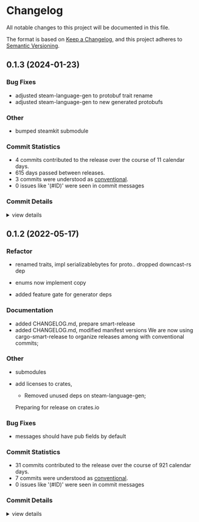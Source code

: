 # Changelog

All notable changes to this project will be documented in this file.

The format is based on [Keep a Changelog](https://keepachangelog.com/en/1.0.0/),
and this project adheres to [Semantic Versioning](https://semver.org/spec/v2.0.0.html).

## 0.1.3 (2024-01-23)

### Bug Fixes

 - <csr-id-cf93aa068e3c8828921d02b44ebe33610ce56600/> adjusted steam-language-gen to protobuf trait rename
 - <csr-id-1f04859fec6328ce5d19af878b98fcb6ac97f053/> adjusted steam-language-gen to new generated protobufs

### Other

 - <csr-id-8e82b3df552648eccad3e3d572c3215bd7e16c86/> bumped steamkit submodule

### Commit Statistics

<csr-read-only-do-not-edit/>

 - 4 commits contributed to the release over the course of 11 calendar days.
 - 615 days passed between releases.
 - 3 commits were understood as [conventional](https://www.conventionalcommits.org).
 - 0 issues like '(#ID)' were seen in commit messages

### Commit Details

<csr-read-only-do-not-edit/>

<details><summary>view details</summary>

 * **Uncategorized**
    - Adjusted steam-language-gen to protobuf trait rename ([`cf93aa0`](https://github.com/saskenuba/SteamHelper-rs/commit/cf93aa068e3c8828921d02b44ebe33610ce56600))
    - Adjusted steam-language-gen to new generated protobufs ([`1f04859`](https://github.com/saskenuba/SteamHelper-rs/commit/1f04859fec6328ce5d19af878b98fcb6ac97f053))
    - Merge pull request #15 from saskenuba/steam-mobile-login-revamp ([`d6cf2ef`](https://github.com/saskenuba/SteamHelper-rs/commit/d6cf2ef64b3efbd95dbd7d8de738c2a7d956ff2d))
    - Bumped steamkit submodule ([`8e82b3d`](https://github.com/saskenuba/SteamHelper-rs/commit/8e82b3df552648eccad3e3d572c3215bd7e16c86))
</details>

## 0.1.2 (2022-05-17)

<csr-id-843013c43386a837de6b816f65ab2e520677bab4/>
<csr-id-d1665f62bc81693f5055cd323ca8f8790ca93c63/>
<csr-id-e3b425dafa7bf75ab287c23b365bf7a151eb2361/>
<csr-id-690b0d1df9400aa7e23cd613046c6f88f93cb7a9/>
<csr-id-7e079927b99f2078f455fa1d85be28465846e9b7/>

### Refactor

 - <csr-id-843013c43386a837de6b816f65ab2e520677bab4/> renamed traits, impl serializablebytes for proto..
   dropped downcast-rs dep
 - <csr-id-d1665f62bc81693f5055cd323ca8f8790ca93c63/> enums now implement copy

 - <csr-id-e3b425dafa7bf75ab287c23b365bf7a151eb2361/> added feature gate for generator deps


### Documentation

 - <csr-id-60e3691a305ec8cd3f32fdf5ed68f6b28185b42d/> added CHANGELOG.md, prepare smart-release
 - <csr-id-fb87360214c2f6d1319f467b82b27706ae157111/> added CHANGELOG.md, modified manifest versions
   We are now using cargo-smart-release to organize releases among with
   conventional commits;

### Other

 - <csr-id-690b0d1df9400aa7e23cd613046c6f88f93cb7a9/> submodules
 - <csr-id-7e079927b99f2078f455fa1d85be28465846e9b7/> add licenses to crates,
   * Removed unused deps on steam-language-gen;
   
   Preparing for release on crates.io

### Bug Fixes

 - <csr-id-8dc2d2c1bafcf7684cae908147038bb634b7c96c/> messages should have pub fields by default

### Commit Statistics

<csr-read-only-do-not-edit/>

 - 31 commits contributed to the release over the course of 921 calendar days.
 - 7 commits were understood as [conventional](https://www.conventionalcommits.org).
 - 0 issues like '(#ID)' were seen in commit messages

### Commit Details

<csr-read-only-do-not-edit/>

<details><summary>view details</summary>

 * **Uncategorized**
    - Release steam-language-gen-derive v0.1.2, steam-protobuf v0.1.2, steam-language-gen v0.1.2, steam-totp v0.2.2, steamid-parser v0.2.1, steam-mobile v0.3.0 ([`cf773b0`](https://github.com/saskenuba/SteamHelper-rs/commit/cf773b07e0ae68376bf960d12f94ecb96afa9211))
    - Added CHANGELOG.md, modified manifest versions ([`fb87360`](https://github.com/saskenuba/SteamHelper-rs/commit/fb87360214c2f6d1319f467b82b27706ae157111))
    - (steam-lang): bump to 0.1.1 ([`6f274ac`](https://github.com/saskenuba/SteamHelper-rs/commit/6f274ac18da476ae9391fd1954745194a3756118))
    - (steam-lang): updated deps to latest on crates.io ([`29fbdb2`](https://github.com/saskenuba/SteamHelper-rs/commit/29fbdb21e7bffbbf3c60ae3e7aa15b82c2e7c7ed))
    - Minor changes to generator and generate fns ([`b955ecd`](https://github.com/saskenuba/SteamHelper-rs/commit/b955ecd9ab6b0f14e855f00ea03018d171203c16))
    - Renamed traits, impl serializablebytes for proto.. ([`843013c`](https://github.com/saskenuba/SteamHelper-rs/commit/843013c43386a837de6b816f65ab2e520677bab4))
    - Messages should have pub fields by default ([`8dc2d2c`](https://github.com/saskenuba/SteamHelper-rs/commit/8dc2d2c1bafcf7684cae908147038bb634b7c96c))
    - Fix (steam-lang-gen): message structs are now packed, and copy types ([`10aa5f8`](https://github.com/saskenuba/SteamHelper-rs/commit/10aa5f8cffe944cb9ec82ea392db0e3bf715ff62))
    - (steam-client, lang-gen): initial support for protobuf headers, + ([`26decea`](https://github.com/saskenuba/SteamHelper-rs/commit/26decea9f60eba1bf4baf512fdf6b9b5f1e8af7b))
    - Merge #9 from Nexure, minor fixes ([`c3c80e4`](https://github.com/saskenuba/SteamHelper-rs/commit/c3c80e4548aee3571130a34f58123155719414fe))
    - Refactor, fix (steam-language-gen): Uncommented import, reordered packages ([`621c7ad`](https://github.com/saskenuba/SteamHelper-rs/commit/621c7ad371e056bdf62c368ae9377252de59b91f))
    - Update (steam-lang-gen): Added reference to steam-protobuf package ([`85f2fc8`](https://github.com/saskenuba/SteamHelper-rs/commit/85f2fc8741fc1b33d8522adb195a54e5af836b5f))
    - Bump (steam-lang-gen): bumped enum dispatch to avoid error ([`8095664`](https://github.com/saskenuba/SteamHelper-rs/commit/8095664a56df33723b18612a39e28af149c19874))
    - Submodules ([`690b0d1`](https://github.com/saskenuba/SteamHelper-rs/commit/690b0d1df9400aa7e23cd613046c6f88f93cb7a9))
    - Enums now implement copy ([`d1665f6`](https://github.com/saskenuba/SteamHelper-rs/commit/d1665f62bc81693f5055cd323ca8f8790ca93c63))
    - Fixup! fix(steam-web-api): added version for local deps ([`72effa1`](https://github.com/saskenuba/SteamHelper-rs/commit/72effa1e4d9d32f70250dda3f8b6941c99ddea07))
    - Added feature gate for generator deps ([`e3b425d`](https://github.com/saskenuba/SteamHelper-rs/commit/e3b425dafa7bf75ab287c23b365bf7a151eb2361))
    - Minor fix(steam-language-gen): refactored enums, removed deprecated ([`8fce1c7`](https://github.com/saskenuba/SteamHelper-rs/commit/8fce1c7b32661ce4806fab97c836eb6fd7a3a84a))
    - Add licenses to crates, ([`7e07992`](https://github.com/saskenuba/SteamHelper-rs/commit/7e079927b99f2078f455fa1d85be28465846e9b7))
    - (steam-language-gen) bumped some old enums with serde_repr ([`34db07d`](https://github.com/saskenuba/SteamHelper-rs/commit/34db07d2ec084750c5f42a2c8990353ed597c3fa))
    - Big refactor and important bug fix. check log for details + ([`9fc8a4e`](https://github.com/saskenuba/SteamHelper-rs/commit/9fc8a4e2686ffc6d5cff86822f07a73d2c8f12fa))
    - Parser now emit messages with custom attr macro containing emsg, + ([`101b688`](https://github.com/saskenuba/SteamHelper-rs/commit/101b688cb8b9a0eb5105ccfc9d465b8c3951a9eb))
    - New basic traits for messages and enums - Clone, PartialEq, Eq ([`d7f5ca8`](https://github.com/saskenuba/SteamHelper-rs/commit/d7f5ca8ea12cf0a91619ad48e48ebb114b808270))
    - Huge refactor, check log ([`5369d20`](https://github.com/saskenuba/SteamHelper-rs/commit/5369d20d9f28cde94b96976dab5e2909f30ddb3f))
    - Updated submodules ([`c710c11`](https://github.com/saskenuba/SteamHelper-rs/commit/c710c11b80a13bdd2038f481b40a959c9b07d159))
    - Minor cleanup on steam-language-gen ([`ba00a2a`](https://github.com/saskenuba/SteamHelper-rs/commit/ba00a2af34fd7e2587f4e6bcb1c1d68828b0f5eb))
    - Refactored parser and generator for enums/msgs, almost done ([`805f661`](https://github.com/saskenuba/SteamHelper-rs/commit/805f661066544c2b70032f2de4062c4a005be6d8))
    - Added Enum parser; ([`566f92d`](https://github.com/saskenuba/SteamHelper-rs/commit/566f92d22d71db3d159afb37d0179ba531bd97d5))
    - Parser correctly consumes const, correctly parse three tokens, + ([`bba7bb7`](https://github.com/saskenuba/SteamHelper-rs/commit/bba7bb754d6ab3bd4c618fcdbb6d815ff2fdd3fa))
    - More groundwork on .steamd parser, new inflector dep, check log ([`955d388`](https://github.com/saskenuba/SteamHelper-rs/commit/955d388d03f5dca2780240bf3db2bf19ca4c8c19))
    - Added SteamKit as submodule, added steammd parser sketch, +log ([`6742ecc`](https://github.com/saskenuba/SteamHelper-rs/commit/6742ecc1ac52cfd52f24e06e611ee66b3dca32d5))
</details>


